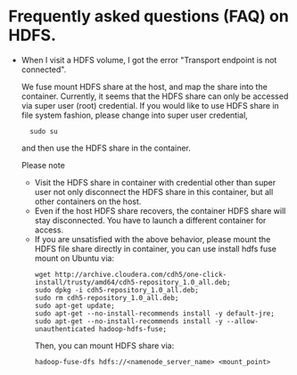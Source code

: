 # Frequently asked questions (FAQ) on HDFS. 

* When I visit a HDFS volume, I got the error "Transport endpoint is not connected". 

  We fuse mount HDFS share at the host, and map the share into the container. Currently, it seems that the HDFS share can only be accessed via super user (root) credential. If you would like to use HDFS share in file system fashion, please change into super user credential, 
  ```
    sudo su
  ```
  and then use the HDFS share in the container. 

  Please note 
  * Visit the HDFS share in container with credential other than super user not only disconnect the HDFS share in this container, but all other containers on the host.
  * Even if the host HDFS share recovers, the container HDFS share will stay disconnected. You have to launch a different container for access. 
  * If you are unsatisfied with the above behavior, please mount the HDFS file share directly in container, you can use install hdfs fuse mount on Ubuntu via:
    ```
    wget http://archive.cloudera.com/cdh5/one-click-install/trusty/amd64/cdh5-repository_1.0_all.deb; 
	sudo dpkg -i cdh5-repository_1.0_all.deb; 
	sudo rm cdh5-repository_1.0_all.deb; 
	sudo apt-get update; 
	sudo apt-get --no-install-recommends install -y default-jre; 
	sudo apt-get --no-install-recommends install -y --allow-unauthenticated hadoop-hdfs-fuse;
    ```
    Then, you can mount HDFS share via:
    ```
    hadoop-fuse-dfs hdfs://<namenode_server_name> <mount_point>
    ```
    

